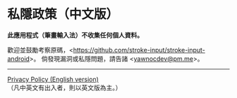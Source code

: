 # 私隱政策（中文版）

**此應用程式（筆畫輸入法）不收集任何個人資料。**

歡迎並鼓勵考察原碼，<<https://github.com/stroke-input/stroke-input-android>>。
倘發現漏洞或私隱問題，請告諸 <<yawnocdev@pm.me>>。

---

[Privacy Policy (English version)](PRIVACY.md#privacy-policy) <br>
（凡中英文有出入者，則以英文版為主。）
